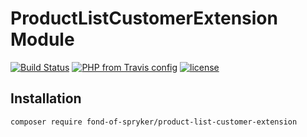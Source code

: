 # ProductListCustomerExtension Module
[![Build Status](https://travis-ci.org/fond-of/spryker-product-list-customer-extension.svg?branch=master)](https://travis-ci.org/fond-of/spryker-product-list-customer-extension)
[![PHP from Travis config](https://img.shields.io/travis/php-v/symfony/symfony.svg)](https://php.net/)
[![license](https://img.shields.io/github/license/mashape/apistatus.svg)](https://packagist.org/packages/fond-of-spryker/product-list-customer-extension)

## Installation

```
composer require fond-of-spryker/product-list-customer-extension
```
